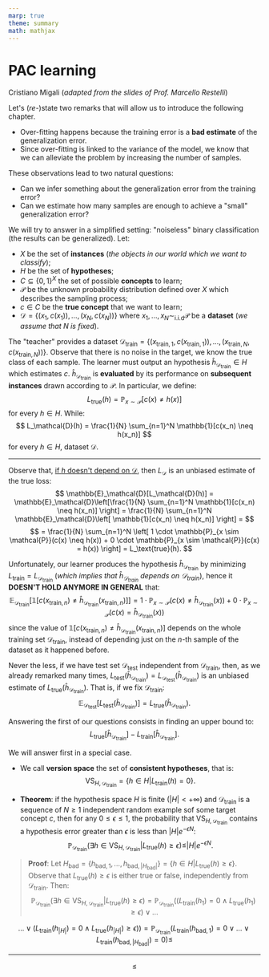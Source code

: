 ```yaml
---
marp: true
theme: summary
math: mathjax
---
```

# PAC learning

<div class="author">

Cristiano Migali
(_adapted from the slides of Prof. Marcello Restelli_)

</div>

Let's (_re-_)state two remarks that will allow us to introduce the following chapter.
- Over-fitting happens because the training error is a **bad estimate** of the generalization error.
- Since over-fitting is linked to the variance of the model, we know that we can alleviate the problem by increasing the number of samples.

These observations lead to two natural questions:
- Can we infer something about the generalization error from the training error?
- Can we estimate how many samples are enough to achieve a "small" generalization error?

We will try to answer in a simplified setting: "noiseless" binary classification (the results can be generalized).
Let:
- $X$ be the set of **instances** (_the objects in our world which we want to classify_);
- $H$ be the set of **hypotheses**;
- $C \subseteq \{ 0, 1 \}^X$ the set of possible **concepts** to learn;
- $\mathcal{P}$ be the unknown probability distribution defined over $X$ which describes the sampling process;
- $c \in C$ be the **true concept** that we want to learn;
- $\mathcal{D} = \{ (x_1, c(x_1)), \ldots, (x_N, c(x_N)) \}$ where $x_1, \ldots, x_N \sim_\text{i.i.d} \mathcal{P}$ be a **dataset** (_we assume that $N$ is fixed_).

The "teacher" provides a dataset $\mathcal{D}_\text{train} = \{ (x_{\text{train},1}, c(x_{\text{train},1})), \ldots, (x_{\text{train},N}, c(x_{\text{train},N})) \}$. Observe that there is no noise in the target, we know the true class of each sample.
The learner must output an hypothesis $\hat{h}_{\mathcal{D}_\text{train}} \in H$ which estimates $c$.
$\hat{h}_{\mathcal{D}_\text{train}}$ is **evaluated** by its performance on **subsequent instances** drawn according to $\mathcal{P}$. In particular, we define:
$$
L_\text{true}(h) = \mathbb{P}_{x \sim \mathcal{P}}[c(x) \neq h(x)]
$$
for every $h \in H$.
While:
$$
L_\mathcal{D}(h) = \frac{1}{N} \sum_{n=1}^N \mathbb{1}[c(x_n) \neq h(x_n)]
$$
for every $h \in H$,  dataset $\mathcal{D}$.

---

Observe that, <u>if $h$ doesn't depend on $\mathcal{D}$</u>, then $L_\mathcal{D}$ is an unbiased estimate of the true loss:
$$
\mathbb{E}_\mathcal{D}[L_\mathcal{D}(h)] = \mathbb{E}_\mathcal{D}\left[\frac{1}{N} \sum_{n=1}^N \mathbb{1}[c(x_n) \neq h(x_n)] \right] = \frac{1}{N} \sum_{n=1}^N \mathbb{E}_\mathcal{D}\left[ \mathbb{1}[c(x_n) \neq h(x_n)] \right] =
$$
$$
= \frac{1}{N} \sum_{n=1}^N \left[ 1 \cdot \mathbb{P}_{x \sim \mathcal{P}}(c(x) \neq h(x)) + 0 \cdot \mathbb{P}_{x \sim \mathcal{P}}(c(x) = h(x)) \right] = L_\text{true}(h).
$$

Unfortunately, our learner produces the hypothesis $\hat{h}_{\mathcal{D}_\text{train}}$ by minimizing $L_\text{train} = L_{\mathcal{D}_\text{train}}$ (_which implies that $\hat{h}_{\mathcal{D}_\text{train}}$ depends on $\mathcal{D}_\text{train}$_), hence it **DOESN'T HOLD ANYMORE IN GENERAL** that:
$$
\mathbb{E}_{\mathcal{D}_\text{train}} \left[ \mathbb{1}[c(x_{\text{train},n}) \neq \hat{h}_{\mathcal{D}_\text{train}}(x_{\text{train},n})] \right] = 1 \cdot \mathbb{P}_{x \sim \mathcal{P}}(c(x) \neq \hat{h}_{\mathcal{D}_\text{train}}(x)) + 0 \cdot \mathbb{P}_{x \sim \mathcal{P}}(c(x) = \hat{h}_{\mathcal{D}_\text{train}}(x))
$$
since the value of $\mathbb{1}[c(x_{\text{train},n}) \neq \hat{h}_{\mathcal{D}_\text{train}}(x_{\text{train},n})]$ depends on the whole training set $\mathcal{D}_\text{train}$, instead of depending just on the $n$-th sample of the dataset as it happened before.

Never the less, if we have test set $\mathcal{D}_\text{test}$ independent from $\mathcal{D}_\text{train}$, then, as we already remarked many times, $L_\text{test}(\hat{h}_{\mathcal{D}_\text{train}}) = L_{\mathcal{D}_\text{test}}(\hat{h}_{\mathcal{D}_\text{train}})$ is an unbiased estimate of $L_\text{true}(\hat{h}_{\mathcal{D}_\text{train}})$. That is, if we fix $\mathcal{D}_\text{train}$:
$$
\mathbb{E}_{\mathcal{D}_\text{test}}[L_\text{test}(\hat{h}_{\mathcal{D}_\text{train}})] = L_\text{true}(\hat{h}_{\mathcal{D}_\text{train}}).
$$

Answering the first of our questions consists in finding an upper bound to:
$$
L_\text{true}[\hat{h}_{\mathcal{D}_\text{train}}] - L_\text{train}[\hat{h}_{\mathcal{D}_\text{train}}].
$$

We will answer first in a special case.

- We call **version space** the set of **consistent hypotheses**, that is:
$$
\text{VS}_{H,\mathcal{D}_\text{train}} = \{ h \in H | L_\text{train}(h) = 0 \}
.$$

- **Theorem**: if the hypothesis space $H$ is finite ($|H| < +\infty$) and $\mathcal{D}_\text{train}$ is a sequence of $N \geq 1$ independent random example sof some target concept $c$, then for any $0 \leq \epsilon \leq 1$, the probability that $\text{VS}_{H,\mathcal{D}_\text{train}}$ contains a hypothesis error greater than $\epsilon$ is less than $|H|e^{-\epsilon N}$:
$$
\mathbb{P}_{\mathcal{D}_\text{train}}(\exists h \in \text{VS}_{H,\mathcal{D}_\text{train}} | L_\text{true}(h) \geq \epsilon) \leq |H|e^{-\epsilon N}.
$$

> **Proof**:
> Let $H_\text{bad} = \{ h_{\text{bad},1}, \ldots, h_{\text{bad},|H_\text{bad}|} \} = \{ h \in H | L_\text{true}(h) \geq \epsilon \}$. Observe that $L_\text{true}(h) \geq \epsilon$ is either true or false, independently from $\mathcal{D}_\text{train}$. Then:
$$
\mathbb{P}_{\mathcal{D}_\text{train}}(\exists h \in \text{VS}_{H,\mathcal{D}_\text{train}} | L_\text{true}(h) \geq \epsilon) = \mathbb{P}_{\mathcal{D}_\text{train}}((L_\text{train}(h_1) = 0 \land L_\text{true}(h_1) \geq \epsilon) \lor \ldots
$$

$$
\ldots \lor (L_\text{train}(h_|H|) = 0 \land L_\text{true}(h_|H|) \geq \epsilon))  =  \mathbb{P}_{\mathcal{D}_\text{train}}(L_\text{train}(h_{\text{bad},1}) = 0 \lor \ldots \lor L_\text{train}(h_{\text{bad},|H_\text{bad}|}) = 0) \leq
$$

---

$$
\leq 
$$